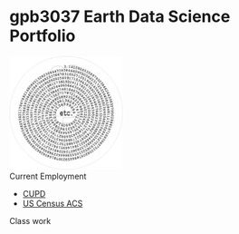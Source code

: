 # gpb3037 Earth Data Science Portfolio
 <img src="https://github.com/gpb3037/gpb3037.github.io/blob/main/img/gpb-pi-777wm.jpg" alt="piFspiral" width="200" height="200" > 
<div>
 Current Employment
  <ul>
    <li><a href="https://www.colorado.edu/police/" target="_blank">CUPD</a></li>
    <li><a href="https://www.census.gov/programs-surveys/acs/" target="_blank">US Census ACS</a></li>
  </ul>
</div>
Class work
